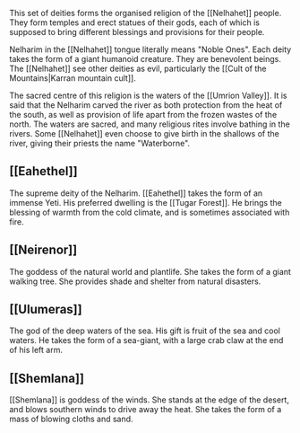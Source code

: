 This set of deities forms the organised religion of the [[Nelhahet]] people. They form temples and erect statues of their gods, each of which is supposed to bring different blessings and provisions for their people.

Nelharim in the [[Nelhahet]] tongue literally means "Noble Ones". Each deity takes the form of a giant humanoid creature. They are benevolent beings. The [[Nelhahet]] see other deities as evil, particularly the [[Cult of the Mountains|Karran mountain cult]].

The sacred centre of this religion is the waters of the [[Umrion Valley]]. It is said that the Nelharim carved the river as both protection from the heat of the south, as well as provision of life apart from the frozen wastes of the north. The waters are sacred, and many religious rites involve bathing in the rivers. Some [[Nelhahet]] even choose to give birth in the shallows of the river, giving their priests the name "Waterborne".

## [[Eahethel]]

The supreme deity of the Nelharim. [[Eahethel]] takes the form of an immense Yeti. His preferred dwelling is the [[Tugar Forest]]. He brings the blessing of warmth from the cold climate, and is sometimes associated with fire.

## [[Neirenor]]

The goddess of the natural world and plantlife. She takes the form of a giant walking tree. She provides shade and shelter from natural disasters.

## [[Ulumeras]]

The god of the deep waters of the sea. His gift is fruit of the sea and cool waters.
He takes the form of a sea-giant, with a large crab claw at the end of his left arm.

## [[Shemlana]]

[[Shemlana]] is goddess of the winds. She stands at the edge of the desert, and blows southern winds to drive away the heat. She takes the form of a mass of blowing cloths and sand.